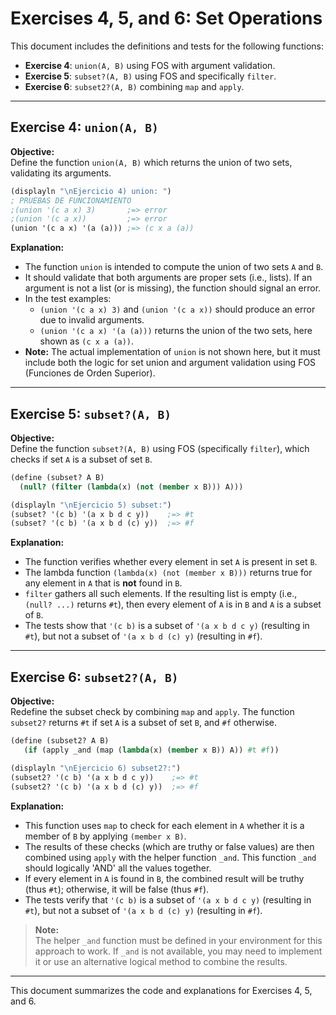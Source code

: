 # Exercises 4, 5, and 6: Set Operations

This document includes the definitions and tests for the following functions:
- **Exercise 4**: `union(A, B)` using FOS with argument validation.
- **Exercise 5**: `subset?(A, B)` using FOS and specifically `filter`.
- **Exercise 6**: `subset2?(A, B)` combining `map` and `apply`.

---

## Exercise 4: `union(A, B)`

**Objective:**  
Define the function `union(A, B)` which returns the union of two sets, validating its arguments.

```scheme
(displayln "\nEjercicio 4) union: ")
; PRUEBAS DE FUNCIONAMIENTO
;(union '(c a x) 3)       ;=> error
;(union '(c a x))         ;=> error
(union '(c a x) '(a (a))) ;=> (c x a (a))
```

**Explanation:**  
- The function `union` is intended to compute the union of two sets `A` and `B`.
- It should validate that both arguments are proper sets (i.e., lists). If an argument is not a list (or is missing), the function should signal an error.
- In the test examples:
  - `(union '(c a x) 3)` and `(union '(c a x))` should produce an error due to invalid arguments.
  - `(union '(c a x) '(a (a)))` returns the union of the two sets, here shown as `(c x a (a))`.  
- **Note:** The actual implementation of `union` is not shown here, but it must include both the logic for set union and argument validation using FOS (Funciones de Orden Superior).

---

## Exercise 5: `subset?(A, B)`

**Objective:**  
Define the function `subset?(A, B)` using FOS (specifically `filter`), which checks if set `A` is a subset of set `B`.

```scheme
(define (subset? A B)
  (null? (filter (lambda(x) (not (member x B))) A)))

(displayln "\nEjercicio 5) subset:")
(subset? '(c b) '(a x b d c y))    ;=> #t
(subset? '(c b) '(a x b d (c) y))  ;=> #f
```

**Explanation:**  
- The function verifies whether every element in set `A` is present in set `B`.
- The lambda function `(lambda(x) (not (member x B)))` returns true for any element in `A` that is **not** found in `B`.
- `filter` gathers all such elements. If the resulting list is empty (i.e., `(null? ...)` returns `#t`), then every element of `A` is in `B` and `A` is a subset of `B`.
- The tests show that `'(c b)` is a subset of `'(a x b d c y)` (resulting in `#t`), but not a subset of `'(a x b d (c) y)` (resulting in `#f`).

---

## Exercise 6: `subset2?(A, B)`

**Objective:**  
Redefine the subset check by combining `map` and `apply`. The function `subset2?` returns `#t` if set `A` is a subset of set `B`, and `#f` otherwise.

```scheme
(define (subset2? A B)
   (if (apply _and (map (lambda(x) (member x B)) A)) #t #f))

(displayln "\nEjercicio 6) subset2?:")
(subset2? '(c b) '(a x b d c y))    ;=> #t
(subset2? '(c b) '(a x b d (c) y))  ;=> #f
```

**Explanation:**  
- This function uses `map` to check for each element in `A` whether it is a member of `B` by applying `(member x B)`.
- The results of these checks (which are truthy or false values) are then combined using `apply` with the helper function `_and`. This function `_and` should logically 'AND' all the values together.
- If every element in `A` is found in `B`, the combined result will be truthy (thus `#t`); otherwise, it will be false (thus `#f`).
- The tests verify that `'(c b)` is a subset of `'(a x b d c y)` (resulting in `#t`), but not a subset of `'(a x b d (c) y)` (resulting in `#f`).

> **Note:**  
> The helper `_and` function must be defined in your environment for this approach to work. If `_and` is not available, you may need to implement it or use an alternative logical method to combine the results.

---

This document summarizes the code and explanations for Exercises 4, 5, and 6.
